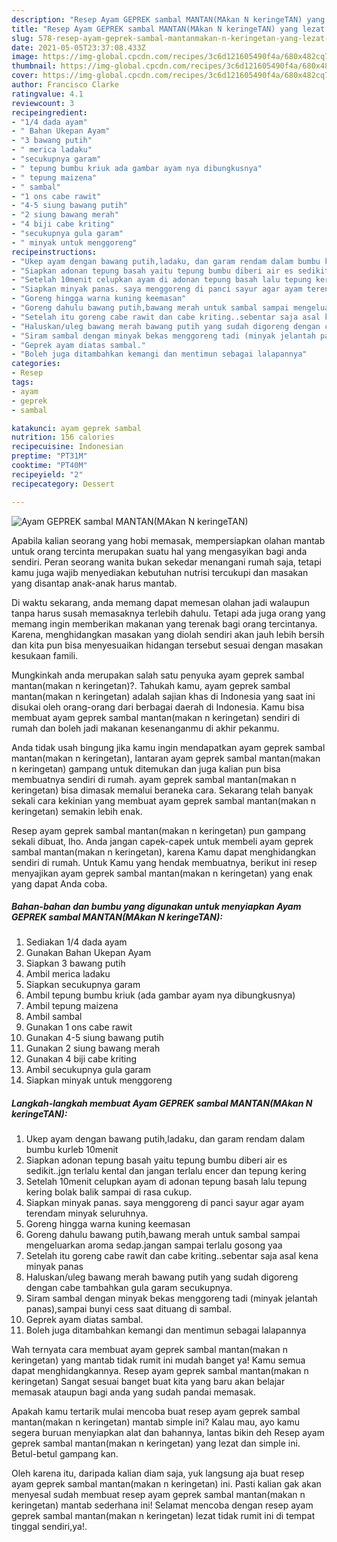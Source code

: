 ```yaml
---
description: "Resep Ayam GEPREK sambal MANTAN(MAkan N keringeTAN) yang lezat Untuk Jualan"
title: "Resep Ayam GEPREK sambal MANTAN(MAkan N keringeTAN) yang lezat Untuk Jualan"
slug: 578-resep-ayam-geprek-sambal-mantanmakan-n-keringetan-yang-lezat-untuk-jualan
date: 2021-05-05T23:37:08.433Z
image: https://img-global.cpcdn.com/recipes/3c6d121605490f4a/680x482cq70/ayam-geprek-sambal-mantanmakan-n-keringetan-foto-resep-utama.jpg
thumbnail: https://img-global.cpcdn.com/recipes/3c6d121605490f4a/680x482cq70/ayam-geprek-sambal-mantanmakan-n-keringetan-foto-resep-utama.jpg
cover: https://img-global.cpcdn.com/recipes/3c6d121605490f4a/680x482cq70/ayam-geprek-sambal-mantanmakan-n-keringetan-foto-resep-utama.jpg
author: Francisco Clarke
ratingvalue: 4.1
reviewcount: 3
recipeingredient:
- "1/4 dada ayam"
- " Bahan Ukepan Ayam"
- "3 bawang putih"
- " merica ladaku"
- "secukupnya garam"
- " tepung bumbu kriuk ada gambar ayam nya dibungkusnya"
- " tepung maizena"
- " sambal"
- "1 ons cabe rawit"
- "4-5 siung bawang putih"
- "2 siung bawang merah"
- "4 biji cabe kriting"
- "secukupnya gula garam"
- " minyak untuk menggoreng"
recipeinstructions:
- "Ukep ayam dengan bawang putih,ladaku, dan garam rendam dalam bumbu kurleb 10menit"
- "Siapkan adonan tepung basah yaitu tepung bumbu diberi air es sedikit..jgn terlalu kental dan jangan terlalu encer dan tepung kering"
- "Setelah 10menit celupkan ayam di adonan tepung basah lalu tepung kering bolak balik sampai di rasa cukup."
- "Siapkan minyak panas. saya menggoreng di panci sayur agar ayam terendam minyak seluruhnya."
- "Goreng hingga warna kuning keemasan"
- "Goreng dahulu bawang putih,bawang merah untuk sambal sampai mengeluarkan aroma sedap.jangan sampai terlalu gosong yaa"
- "Setelah itu goreng cabe rawit dan cabe kriting..sebentar saja asal kena minyak panas"
- "Haluskan/uleg bawang merah bawang putih yang sudah digoreng dengan cabe tambahkan gula garam secukupnya."
- "Siram sambal dengan minyak bekas menggoreng tadi (minyak jelantah panas),sampai bunyi cess saat dituang di sambal."
- "Geprek ayam diatas sambal."
- "Boleh juga ditambahkan kemangi dan mentimun sebagai lalapannya"
categories:
- Resep
tags:
- ayam
- geprek
- sambal

katakunci: ayam geprek sambal 
nutrition: 156 calories
recipecuisine: Indonesian
preptime: "PT31M"
cooktime: "PT40M"
recipeyield: "2"
recipecategory: Dessert

---
```



![Ayam GEPREK sambal MANTAN(MAkan N keringeTAN)](https://img-global.cpcdn.com/recipes/3c6d121605490f4a/680x482cq70/ayam-geprek-sambal-mantanmakan-n-keringetan-foto-resep-utama.jpg)

Apabila kalian seorang yang hobi memasak, mempersiapkan olahan mantab untuk orang tercinta merupakan suatu hal yang mengasyikan bagi anda sendiri. Peran seorang  wanita bukan sekedar menangani rumah saja, tetapi kamu juga wajib menyediakan kebutuhan nutrisi tercukupi dan masakan yang disantap anak-anak harus mantab.

Di waktu  sekarang, anda memang dapat memesan olahan jadi walaupun tanpa harus susah memasaknya terlebih dahulu. Tetapi ada juga orang yang memang ingin memberikan makanan yang terenak bagi orang tercintanya. Karena, menghidangkan masakan yang diolah sendiri akan jauh lebih bersih dan kita pun bisa menyesuaikan hidangan tersebut sesuai dengan masakan kesukaan famili. 



Mungkinkah anda merupakan salah satu penyuka ayam geprek sambal mantan(makan n keringetan)?. Tahukah kamu, ayam geprek sambal mantan(makan n keringetan) adalah sajian khas di Indonesia yang saat ini disukai oleh orang-orang dari berbagai daerah di Indonesia. Kamu bisa membuat ayam geprek sambal mantan(makan n keringetan) sendiri di rumah dan boleh jadi makanan kesenanganmu di akhir pekanmu.

Anda tidak usah bingung jika kamu ingin mendapatkan ayam geprek sambal mantan(makan n keringetan), lantaran ayam geprek sambal mantan(makan n keringetan) gampang untuk ditemukan dan juga kalian pun bisa membuatnya sendiri di rumah. ayam geprek sambal mantan(makan n keringetan) bisa dimasak memalui beraneka cara. Sekarang telah banyak sekali cara kekinian yang membuat ayam geprek sambal mantan(makan n keringetan) semakin lebih enak.

Resep ayam geprek sambal mantan(makan n keringetan) pun gampang sekali dibuat, lho. Anda jangan capek-capek untuk membeli ayam geprek sambal mantan(makan n keringetan), karena Kamu dapat menghidangkan sendiri di rumah. Untuk Kamu yang hendak membuatnya, berikut ini resep menyajikan ayam geprek sambal mantan(makan n keringetan) yang enak yang dapat Anda coba.

<!--inarticleads1-->

##### Bahan-bahan dan bumbu yang digunakan untuk menyiapkan Ayam GEPREK sambal MANTAN(MAkan N keringeTAN):

1. Sediakan 1/4 dada ayam
1. Gunakan  Bahan Ukepan Ayam
1. Siapkan 3 bawang putih
1. Ambil  merica ladaku
1. Siapkan secukupnya garam
1. Ambil  tepung bumbu kriuk (ada gambar ayam nya dibungkusnya)
1. Ambil  tepung maizena
1. Ambil  sambal
1. Gunakan 1 ons cabe rawit
1. Gunakan 4-5 siung bawang putih
1. Gunakan 2 siung bawang merah
1. Gunakan 4 biji cabe kriting
1. Ambil secukupnya gula garam
1. Siapkan  minyak untuk menggoreng




<!--inarticleads2-->

##### Langkah-langkah membuat Ayam GEPREK sambal MANTAN(MAkan N keringeTAN):

1. Ukep ayam dengan bawang putih,ladaku, dan garam rendam dalam bumbu kurleb 10menit
1. Siapkan adonan tepung basah yaitu tepung bumbu diberi air es sedikit..jgn terlalu kental dan jangan terlalu encer dan tepung kering
1. Setelah 10menit celupkan ayam di adonan tepung basah lalu tepung kering bolak balik sampai di rasa cukup.
1. Siapkan minyak panas. saya menggoreng di panci sayur agar ayam terendam minyak seluruhnya.
1. Goreng hingga warna kuning keemasan
1. Goreng dahulu bawang putih,bawang merah untuk sambal sampai mengeluarkan aroma sedap.jangan sampai terlalu gosong yaa
1. Setelah itu goreng cabe rawit dan cabe kriting..sebentar saja asal kena minyak panas
1. Haluskan/uleg bawang merah bawang putih yang sudah digoreng dengan cabe tambahkan gula garam secukupnya.
1. Siram sambal dengan minyak bekas menggoreng tadi (minyak jelantah panas),sampai bunyi cess saat dituang di sambal.
1. Geprek ayam diatas sambal.
1. Boleh juga ditambahkan kemangi dan mentimun sebagai lalapannya




Wah ternyata cara membuat ayam geprek sambal mantan(makan n keringetan) yang mantab tidak rumit ini mudah banget ya! Kamu semua dapat menghidangkannya. Resep ayam geprek sambal mantan(makan n keringetan) Sangat sesuai banget buat kita yang baru akan belajar memasak ataupun bagi anda yang sudah pandai memasak.

Apakah kamu tertarik mulai mencoba buat resep ayam geprek sambal mantan(makan n keringetan) mantab simple ini? Kalau mau, ayo kamu segera buruan menyiapkan alat dan bahannya, lantas bikin deh Resep ayam geprek sambal mantan(makan n keringetan) yang lezat dan simple ini. Betul-betul gampang kan. 

Oleh karena itu, daripada kalian diam saja, yuk langsung aja buat resep ayam geprek sambal mantan(makan n keringetan) ini. Pasti kalian gak akan menyesal sudah membuat resep ayam geprek sambal mantan(makan n keringetan) mantab sederhana ini! Selamat mencoba dengan resep ayam geprek sambal mantan(makan n keringetan) lezat tidak rumit ini di tempat tinggal sendiri,ya!.

